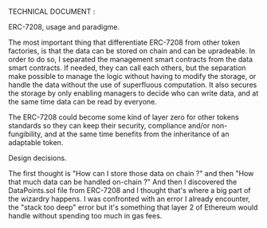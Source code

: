 TECHNICAL DOCUMENT :

ERC-7208, usage and paradigme.

The most important thing that differentiate ERC-7208 from other token factories, is that the data can be stored on chain and can be upradeable. In order to do so, I separated the management smart contracts from the data smart contracts. If needed, they can call each others, but the separation make possible to manage the logic without having to modify the storage, or handle the data without the use of superfluous computation.
It also secures the storage by only enabling managers to decide who can write data, and at the same time data can be read by everyone.

The ERC-7208 could become some kind of layer zero for other tokens standards so they can keep their security, compliance and/or non-fungibility, and at the same time benefits from the inheritance of an adaptable token.

Design decisions.

The first thought is "How can I store those data on chain ?" and then "How that much data can be handled on-chain ?" And then I discovered the DataPoints.sol file from ERC-7208 and I thought that's where a big part of the wizardry happens. I was confronted with an error I already encounter, the "stack too deep" error but it's something that layer 2 of Ethereum would handle without spending too much in gas fees.
